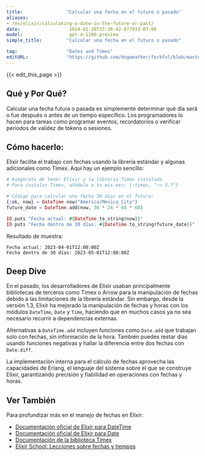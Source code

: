 ```yaml
---
title:                "Calcular una fecha en el futuro o pasado"
aliases:
- /es/elixir/calculating-a-date-in-the-future-or-past/
date:                  2024-01-20T17:30:42.877933-07:00
model:                 gpt-4-1106-preview
simple_title:         "Calcular una fecha en el futuro o pasado"

tag:                  "Dates and Times"
editURL:              "https://github.com/dogweather/forkful/blob/master/content/es/elixir/calculating-a-date-in-the-future-or-past.md"
---
```


{{< edit_this_page >}}

## Qué y Por Qué?

Calcular una fecha futura o pasada es simplemente determinar qué día será o fue después o antes de un tiempo específico. Los programadores lo hacen para tareas como programar eventos, recordatorios o verificar períodos de validez de tokens o sesiones.

## Cómo hacerlo:

Elixir facilita el trabajo con fechas usando la librería estándar y algunas adicionales como Timex. Aquí hay un ejemplo sencillo:

```elixir
# Asegúrate de tener Elixir y la librería Timex instalada
# Para instalar Timex, añádela a tu mix.exs: {:timex, "~> 3.7"}

# Código para calcular una fecha 30 días en el futuro:
{:ok, now} = DateTime.now("America/Mexico_City")
future_date = DateTime.add(now, 30 * 24 * 60 * 60)

IO.puts "Fecha actual: #{DateTime.to_string(now)}"
IO.puts "Fecha dentro de 30 días: #{DateTime.to_string(future_date)}"
```

Resultado de muestra:

```
Fecha actual: 2023-04-01T12:00:00Z
Fecha dentro de 30 días: 2023-05-01T12:00:00Z
```

## Deep Dive

En el pasado, los desarrolladores de Elixir usaban principalmente bibliotecas de terceros como Timex o Arrow para la manipulación de fechas debido a las limitaciones de la librería estándar. Sin embargo, desde la versión 1.3, Elixir ha mejorado la manipulación de fechas y horas con los módulos `DateTime`, `Date` y `Time`, haciendo que en muchos casos ya no sea necesario recurrir a dependencias externas.

Alternativas a `DateTime.add` incluyen funciones como `Date.add` que trabajan solo con fechas, sin información de la hora. También puedes restar días usando funciones negativas y hallar la diferencia entre dos fechas con `Date.diff`.

La implementación interna para el cálculo de fechas aprovecha las capacidades de Erlang, el lenguaje del sistema sobre el que se construye Elixir, garantizando precisión y fiabilidad en operaciones con fechas y horas.

## Ver También

Para profundizar más en el manejo de fechas en Elixir:

- [Documentación oficial de Elixir para DateTime](https://hexdocs.pm/elixir/DateTime.html)
- [Documentación oficial de Elixir para Date](https://hexdocs.pm/elixir/Date.html)
- [Documentación de la biblioteca Timex](https://hexdocs.pm/timex/Timex.html)
- [Elixir School: Lecciones sobre fechas y tiempos](https://elixirschool.com/es/lessons/basics/date-time/)

